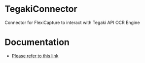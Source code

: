 # TegakiConnector
Connector for FlexiCapture to interact with Tegaki API OCR Engine

# Documentation 
- [Please refer to this link](https://abbyyihq.sharepoint.com/:f:/g/PS/EpOMNx-p0uNPjED80XjvhxAB0hxuj-eyqI04VQZbBVoG1A?e=V8aJpZ)
